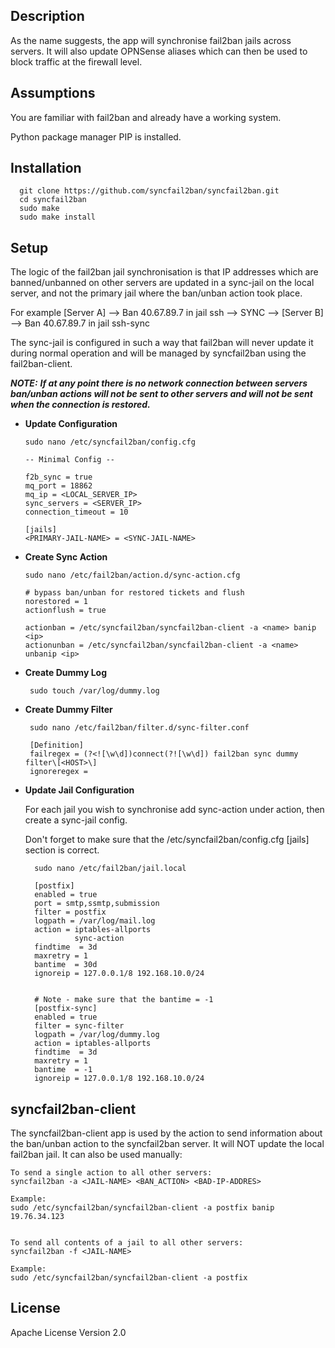 ## Description
As the name suggests, the app will synchronise fail2ban jails across servers.  It will also update OPNSense aliases which can then be used to block traffic at the firewall level.

## Assumptions
You are familiar with fail2ban and already have a working system.

Python package manager PIP is installed.
## Installation

      git clone https://github.com/syncfail2ban/syncfail2ban.git
      cd syncfail2ban
      sudo make
      sudo make install

## Setup

The logic of the fail2ban jail synchronisation is that IP addresses which are banned/unbanned on other servers are updated in a sync-jail on the local server, and not the primary jail where the ban/unban action took place.

For example [Server A] --> Ban 40.67.89.7 in jail ssh --> SYNC --> [Server B] --> Ban 40.67.89.7 in jail ssh-sync

The sync-jail is configured in such a way that fail2ban will never update it during normal operation and will be managed by syncfail2ban using the fail2ban-client.

***NOTE:***
***If at any point there is no network connection between servers ban/unban actions will not be sent to other servers and will not be sent when the connection is restored.*** 

* **Update Configuration**

      sudo nano /etc/syncfail2ban/config.cfg
  
      -- Minimal Config --

      f2b_sync = true
      mq_port = 18862
      mq_ip = <LOCAL_SERVER_IP>
      sync_servers = <SERVER_IP>
      connection_timeout = 10

      [jails]
      <PRIMARY-JAIL-NAME> = <SYNC-JAIL-NAME>

* **Create Sync Action**

      sudo nano /etc/fail2ban/action.d/sync-action.cfg

      # bypass ban/unban for restored tickets and flush
      norestored = 1
      actionflush = true

      actionban = /etc/syncfail2ban/syncfail2ban-client -a <name> banip <ip>
      actionunban = /etc/syncfail2ban/syncfail2ban-client -a <name> unbanip <ip>

* **Create Dummy Log**

       sudo touch /var/log/dummy.log

* **Create Dummy Filter**

       sudo nano /etc/fail2ban/filter.d/sync-filter.conf 

       [Definition]
       failregex = (?<![\w\d])connect(?![\w\d]) fail2ban sync dummy filter\[<HOST>\]
       ignoreregex =

* **Update Jail Configuration**

  For each jail you wish to synchronise add sync-action under action, then create a sync-jail config.

  Don't forget to make sure that the /etc/syncfail2ban/config.cfg [jails] section is correct.

        sudo nano /etc/fail2ban/jail.local

        [postfix]
        enabled = true
        port = smtp,ssmtp,submission
        filter = postfix
        logpath = /var/log/mail.log
        action = iptables-allports
                 sync-action
        findtime  = 3d
        maxretry = 1
        bantime  = 30d
        ignoreip = 127.0.0.1/8 192.168.10.0/24


        # Note - make sure that the bantime = -1
        [postfix-sync]
        enabled = true
        filter = sync-filter
        logpath = /var/log/dummy.log
        action = iptables-allports
        findtime  = 3d
        maxretry = 1
        bantime  = -1
        ignoreip = 127.0.0.1/8 192.168.10.0/24

## syncfail2ban-client

The syncfail2ban-client app is used by the action to send information about the ban/unban action to the syncfail2ban server. It will NOT update the local fail2ban jail. It can also be used manually:
    
    To send a single action to all other servers:
    syncfail2ban -a <JAIL-NAME> <BAN_ACTION> <BAD-IP-ADDRES>

    Example:
    sudo /etc/syncfail2ban/syncfail2ban-client -a postfix banip 19.76.34.123


    To send all contents of a jail to all other servers:
    syncfail2ban -f <JAIL-NAME>

    Example:
    sudo /etc/syncfail2ban/syncfail2ban-client -a postfix

## License
Apache License Version 2.0

